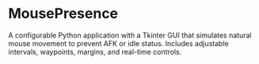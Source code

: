 # MousePresence
A configurable Python application with a Tkinter GUI that simulates natural mouse movement to prevent AFK or idle status. Includes adjustable intervals, waypoints, margins, and real-time controls.
